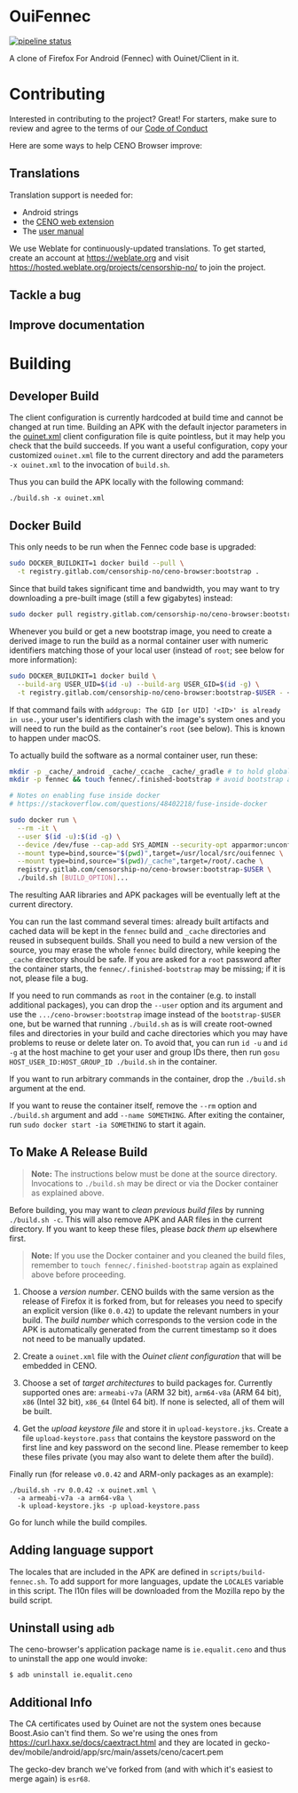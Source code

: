 # OuiFennec

[![pipeline status](https://gitlab.com/censorship-no/ceno-browser/badges/master/pipeline.svg)](https://gitlab.com/censorship-no/ceno-browser/commits/master)

A clone of Firefox For Android (Fennec) with Ouinet/Client in it.

# Contributing

Interested in contributing to the project? Great! For starters, make sure to review and agree to the terms of our [Code of Conduct](https://gitlab.com/censorship-no/ceno-browser/CODE_OF_CONDUCT.md)

Here are some ways to help CENO Browser improve:

## Translations

Translation support is needed for:
* Android strings
* the [CENO web extension](https://github.com/censorship-no/ceno-web-ext/)
* The [user manual](https://github.com/censorship-no/ceno-docs/)

We use Weblate for continuously-updated translations. To get started, create an account at https://weblate.org and visit https://hosted.weblate.org/projects/censorship-no/ to join the project.

## Tackle a bug

## Improve documentation

# Building

## Developer Build

The client configuration is currently hardcoded at build time and cannot be changed at run time. Building an APK with the default injector parameters in the [ouinet.xml][] client configuration file is quite pointless, but it may help you check that the build succeeds. If you want a useful configuration, copy your customized `ouinet.xml` file to the current directory and add the parameters `-x ouinet.xml` to the invocation of `build.sh`.

[ouinet.xml]: https://github.com/equalitie/gecko-dev/blob/ouinet/mobile/android/app/src/main/res/values/ouinet.xml

Thus you can build the APK locally with the following command:

```
./build.sh -x ouinet.xml
```

## Docker Build

This only needs to be run when the Fennec code base is upgraded:

```sh
sudo DOCKER_BUILDKIT=1 docker build --pull \
  -t registry.gitlab.com/censorship-no/ceno-browser:bootstrap .
```

Since that build takes significant time and bandwidth, you may want to try downloading a pre-built image (still a few gigabytes) instead:

```sh
sudo docker pull registry.gitlab.com/censorship-no/ceno-browser:bootstrap
```

Whenever you build or get a new bootstrap image, you need to create a derived image to run the build as a normal container user with numeric identifiers matching those of your local user (instead of `root`; see below for more information):

```sh
sudo DOCKER_BUILDKIT=1 docker build \
  --build-arg USER_UID=$(id -u) --build-arg USER_GID=$(id -g) \
  -t registry.gitlab.com/censorship-no/ceno-browser:bootstrap-$USER - < Dockerfile.user
```

If that command fails with `addgroup: The GID [or UID] '<ID>' is already in use.`, your user's identifiers clash with the image's system ones and you will need to run the build as the container's `root` (see below). This is known to happen under macOS.

To actually build the software as a normal container user, run these:

```sh
mkdir -p _cache/_android _cache/_ccache _cache/_gradle # to hold globally reusable data
mkdir -p fennec && touch fennec/.finished-bootstrap # avoid bootstrap already done above

# Notes on enabling fuse inside docker
# https://stackoverflow.com/questions/48402218/fuse-inside-docker

sudo docker run \
  --rm -it \
  --user $(id -u):$(id -g) \
  --device /dev/fuse --cap-add SYS_ADMIN --security-opt apparmor:unconfined \
  --mount type=bind,source="$(pwd)",target=/usr/local/src/ouifennec \
  --mount type=bind,source="$(pwd)/_cache",target=/root/.cache \
  registry.gitlab.com/censorship-no/ceno-browser:bootstrap-$USER \
  ./build.sh [BUILD_OPTION]...
```

The resulting AAR libraries and APK packages will be eventually left at the current directory.

You can run the last command several times: already built artifacts and cached data will be kept in the `fennec` build and `_cache` directories and reused in subsequent builds. Shall you need to build a new version of the source, you may erase the whole `fennec` build directory, while keeping the `_cache` directory should be safe. If you are asked for a `root` password after the container starts, the `fennec/.finished-bootstrap` may be missing; if it is not, please file a bug.

If you need to run commands as `root` in the container (e.g. to install additional packages), you can drop the `--user` option and its argument and use the `.../ceno-browser:bootstrap` image instead of the `bootstrap-$USER` one, but be warned that running `./build.sh` as is will create root-owned files and directories in your build and cache directories which you may have problems to reuse or delete later on. To avoid that, you can run `id -u` and `id -g` at the host machine to get your user and group IDs there, then run `gosu HOST_USER_ID:HOST_GROUP_ID ./build.sh` in the container.

If you want to run arbitrary commands in the container, drop the `./build.sh` argument at the end.

If you want to reuse the container itself, remove the `--rm` option and `./build.sh` argument and add `--name SOMETHING`. After exiting the container, run `sudo docker start -ia SOMETHING` to start it again.

## To Make A Release Build

> **Note:** The instructions below must be done at the source directory. Invocations to `./build.sh` may be direct or via the Docker container as explained above.

Before building, you may want to *clean previous build files* by running `./build.sh -c`. This will also remove APK and AAR files in the current directory. If you want to keep these files, please *back them up* elsewhere first.

> **Note:** If you use the Docker container and you cleaned the build files, remember to `touch fennec/.finished-bootstrap` again as explained above before proceeding.

 1. Choose a *version number*. CENO builds with the same version as the release of Firefox it is forked from, but for releases you need to specify an explicit version (like `0.0.42`) to update the relevant numbers in your build. The *build number* which corresponds to the version code in the APK is automatically generated from the current timestamp so it does not need to be manually updated.

 2. Create a `ouinet.xml` file with the *Ouinet client configuration* that will be embedded in CENO.

 3. Choose a set of *target architectures* to build packages for. Currently supported ones are: `armeabi-v7a` (ARM 32 bit), `arm64-v8a` (ARM 64 bit), `x86` (Intel 32 bit), `x86_64` (Intel 64 bit). If none is selected, all of them will be built.

 4. Get the *upload keystore file* and store it in `upload-keystore.jks`. Create a file `upload-keystore.pass` that contains the keystore password on the first line and key password on the second line. Please remember to keep these files private (you may also want to delete them after the build).

Finally run (for release `v0.0.42` and ARM-only packages as an example):

```
./build.sh -rv 0.0.42 -x ouinet.xml \
  -a armeabi-v7a -a arm64-v8a \
  -k upload-keystore.jks -p upload-keystore.pass
```

Go for lunch while the build compiles.

## Adding language support 
The locales that are included in the APK are defined in `scripts/build-fennec.sh`. To add support for more languages, update the `LOCALES` variable in this script. The l10n files will be downloaded from the Mozilla repo by the build script.

## Uninstall using `adb`

The ceno-browser's application package name is `ie.equalit.ceno` and thus to
uninstall the app one would invoke:

```
$ adb uninstall ie.equalit.ceno
```

## Additional Info

The CA certificates used by Ouinet are not the system ones because Boost.Asio can't find them. So we're using the ones from https://curl.haxx.se/docs/caextract.html and they are located in gecko-dev/mobile/android/app/src/main/assets/ceno/cacert.pem

The gecko-dev branch we've forked from (and with which it's easiest to merge again) is `esr68`.
